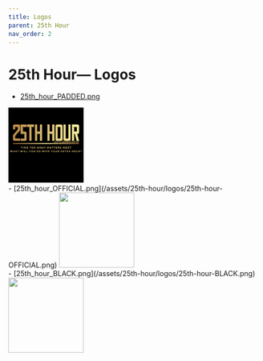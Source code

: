 ```yaml
---
title: Logos
parent: 25th Hour
nav_order: 2
---
```


# 25th Hour— Logos

- [25th_hour_PADDED.png](/assets/25th-hour/logos/25th-hour-PADDED.png)
<img height="150" width="150" src="/assets/25th-hour/logos/25th-hour-PADDED.png" />
<br />
- [25th_hour_OFFICIAL.png](/assets/25th-hour/logos/25th-hour-OFFICIAL.png)
<img height="150" width="150" src="/assets/et-al-solutions-llc/logos/25th-hour-OFFICIAL.png" />
<br />
- [25th_hour_BLACK.png](/assets/25th-hour/logos/25th-hour-BLACK.png)
<img height="150" width="150" src="/assets/et-al-solutions-llc/logos/25th-hour-BLACK.png" />
<br />
